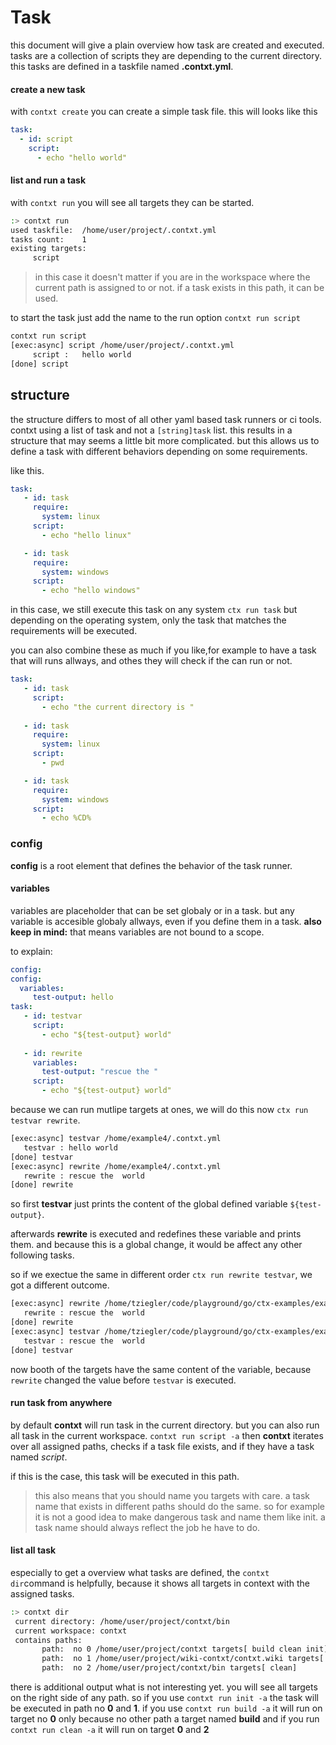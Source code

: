# Task
this document will give a plain overview how task are created and executed.
tasks are a collection of scripts they are depending to the current directory. this tasks are defined in a taskfile named **.contxt.yml**.  
#### create  a new task
with `contxt create` you can create a simple task file.
this will looks like this
````yaml
task:
  - id: script
    script:
      - echo "hello world"
````
#### list and run a task
with `contxt run` you will see all targets they can be started. 

````bash
:> contxt run
used taskfile:	/home/user/project/.contxt.yml
tasks count:  	1
existing targets:
	 script
````

>in this case it doesn't matter if you are in the workspace where the current path is assigned to or not. if a task exists in this path, it can be used.

to start the task just add the name to the run option `contxt run script`

````bash
contxt run script
[exec:async] script /home/user/project/.contxt.yml
     script :   hello world 
[done] script
````

## structure 

the structure differs to most of all other yaml based task runners or ci tools. contxt using a list of task and not a `[string]task` list.
this results in a structure that may seems a little bit more complicated.
but this allows us to define a task with different behaviors depending on some requirements. 

like this.

````yaml
task:
   - id: task
     require:
       system: linux
     script:
       - echo "hello linux"

   - id: task
     require:
       system: windows
     script:
       - echo "hello windows"
````
in this case, we still execute this task on any system `ctx run task` but depending on the operating system, only the task that matches the requirements will be executed.

you can also combine these as much if you like,for example to have a task that will runs allways, and othes they will check if the can run or not.

````yaml
task:
   - id: task
     script:
       - echo "the current directory is "
       
   - id: task
     require:
       system: linux
     script:
       - pwd

   - id: task
     require:
       system: windows
     script:
       - echo %CD%
````
### config

**config** is a root element that defines the behavior of the task runner. 

#### variables

variables are placeholder that can be set globaly or in a task. but any variable is accesible globaly allways, even if you define them in a task.
**also keep in mind:** that means variables are not bound to a scope. 

to explain:

````yaml
config:
config:
  variables:
     test-output: hello
task:
   - id: testvar
     script:
       - echo "${test-output} world"
       
   - id: rewrite
     variables:
       test-output: "rescue the "
     script:
       - echo "${test-output} world"

````

because we can run mutlipe targets at ones, we will do this now `ctx run testvar rewrite`. 

````bash
[exec:async] testvar /home/example4/.contxt.yml
   testvar : hello world
[done] testvar
[exec:async] rewrite /home/example4/.contxt.yml
   rewrite : rescue the  world
[done] rewrite

````

so first **testvar** just prints the content of the global defined variable `${test-output}`.

afterwards **rewrite** is executed and redefines these variable and prints them.
and because this is a global change, it would be affect any other following tasks.

so if we exectue the same in different order `ctx run rewrite testvar`, we got a different outcome.
````bash
[exec:async] rewrite /home/tziegler/code/playground/go/ctx-examples/example4/.contxt.yml
   rewrite : rescue the  world
[done] rewrite
[exec:async] testvar /home/tziegler/code/playground/go/ctx-examples/example4/.contxt.yml
   testvar : rescue the  world
[done] testvar
````
now booth of the targets have the same content of the variable, because `rewrite` changed the value before `testvar` is executed.

#### run task from anywhere
by default **contxt** will run task in the current directory. but you can also run all task in the current workspace.
`contxt run script -a`
then **contxt** iterates over all assigned paths, checks if a task file exists, and if they have a task named *script*.

if this is the case, this task will be executed in this path.
> this also means that you should name you targets with care. a task name that exists in different paths should 
> do the same. so for example it is not a good idea to make dangerous task and name them like init.
> a task name should always reflect the job he have to do.

#### list all task
especially to get a overview what tasks are defined, the `contxt dir`command is helpfully, because it shows all targets in context with the assigned tasks.
````bash
:> contxt dir
 current directory: /home/user/project/contxt/bin
 current workspace: contxt
 contains paths:
       path:  no 0 /home/user/project/contxt targets[ build clean init]
       path:  no 1 /home/user/project/wiki-contxt/contxt.wiki targets[ init]
       path:  no 2 /home/user/project/contxt/bin targets[ clean]

````
there is additional output what is not interesting yet. you will see all targets on the right side of any path.
so if you use `contxt run init -a` the task will be executed in path no **0** and **1**.
if you use `contxt run build -a` it will run on target no **0** only because no other path a target named **build**
and if you run `contxt run clean -a` it will run on target **0** and **2**

###


